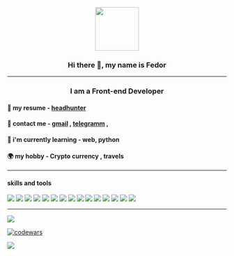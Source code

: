 
<div id="header" align="center">
  <img src="https://media.giphy.com/media/lP8xu5t2DLGG045H8F/giphy.gif" width="100"/>
</div>
<div>
<h3 align="center">Hi there 👋, my name is Fedor</h3>
</div>
<hr>

<h3 align="center">
  I am a Front-end Developer
</h3>

<h4 align="left">🏢 my resume - <a href="https://ulyanovsk.hh.ru/resume/9577af45ff0b5f99e10039ed1f556c33637875" target="_blank">headhunter</a></h4>
<h4 align="left">💬 contact me - <a href="mailto:bostbotbeet@gmail.com">gmail</a> , <a href="https://t.me/+79867359659" target="_blank">telegramm</a> , 

     
</h4>
<h4 align="left">🌱 i'm currently learning - web, python</h4>

<h4 align="left">🌍 my hobby - Crypto currency , travels </h4>
<hr>

<h4 align="left">skills and tools</h4>

<div float="left">
  <img src="https://img.shields.io/badge/html5-%23E34F26.svg?style=for-the-badge&logo=html5&logoColor=white"/>
  <img src="https://img.shields.io/badge/Pug-FFF?style=for-the-badge&logo=pug&logoColor=A86454"/>
  <img src="https://img.shields.io/badge/css3-%231572B6.svg?style=for-the-badge&logo=css3&logoColor=white"/>
  <img src="https://img.shields.io/badge/SASS-hotpink.svg?style=for-the-badge&logo=SASS&logoColor=white"/>
  <img src="https://img.shields.io/badge/less-2B4C80?style=for-the-badge&logo=less&logoColor=white"/>
  <img src="https://img.shields.io/badge/javascript-%23323330.svg?style=for-the-badge&logo=javascript&logoColor=%23F7DF1E"/>
  <img display="inline-block" src="https://img.shields.io/badge/react-%2320232a.svg?style=for-the-badge&logo=react&logoColor=%2361DAFB"/>
  <img src="https://img.shields.io/badge/redux-%23593d88.svg?style=for-the-badge&logo=redux&logoColor=white"/>
  <img src="https://img.shields.io/badge/yarn-%232C8EBB.svg?style=for-the-badge&logo=yarn&logoColor=white"/>
  <img src="https://img.shields.io/badge/NPM-%23000000.svg?style=for-the-badge&logo=npm&logoColor=white"/>
  <img src="https://img.shields.io/badge/Linux-FCC624?style=for-the-badge&logo=linux&logoColor=black"/>
  <img src="https://img.shields.io/badge/GULP-%23CF4647.svg?style=for-the-badge&logo=gulp&logoColor=white"/>
  <img src="https://img.shields.io/badge/git-%23F05033.svg?style=for-the-badge&logo=git&logoColor=white"/>
  <img src="https://img.shields.io/badge/gitlab-%23181717.svg?style=for-the-badge&logo=gitlab&logoColor=white"/>
  <img src="https://img.shields.io/badge/bitbucket-%230047B3.svg?style=for-the-badge&logo=bitbucket&logoColor=white"/>
</div>

<hr>

<div float="left">

![](https://github-profile-summary-cards.vercel.app/api/cards/profile-details?username=Fedor73&theme=solarized_dark)
 
[![codewars](https://www.codewars.com/users/bostbotbeet@gmail.com/badges/micro)](https://www.codewars.com/users/bostbotbeet@gmail.com) 

</div>

![](https://komarev.com/ghpvc/?username=Fedor73)
